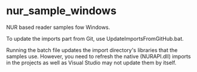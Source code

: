 # nur_sample_windows
NUR based reader samples fow Windows.

To update the imports part from Git, use UpdateImportsFromGitHub.bat.

Running the batch file updates the import directory's libraries that the samples use. However, you need to refresh the native (NURAPI.dll) imports in the projects as well as Visual Studio may not update them by itself.
